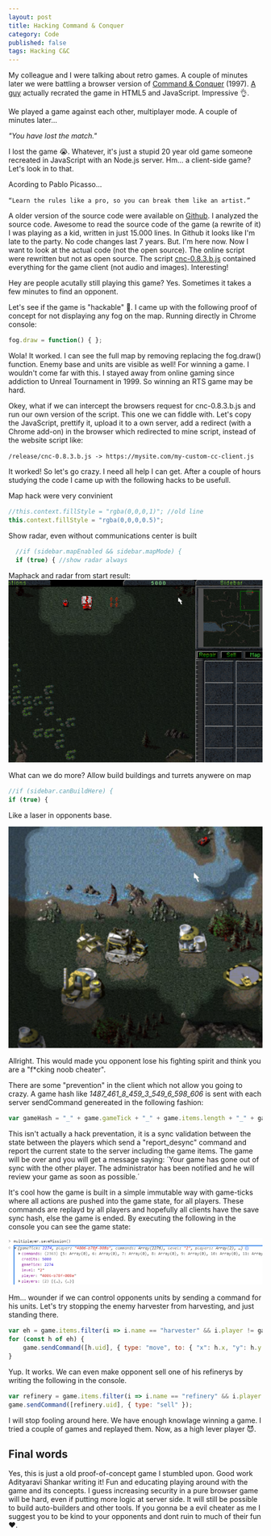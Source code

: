 ```yaml
---
layout: post
title: Hacking Command & Conquer
category: Code
published: false
tags: Hacking C&C
---
```


My colleague and I were talking about retro games. A couple of minutes later we were battling a browser version of [Command & Conquer](https://www.adityaravishankar.com/projects/games/command-and-conquer) (1997). [A guy](https://www.adityaravishankar.com/2011/11/command-and-conquer-programming-an-rts-game-in-html5-and-javascript) actually recrated the game in HTML5 and JavaScript. Impressive 👌.

We played a game against each other, multiplayer mode. A couple of minutes later...

*"You have lost the match."* 

I lost the game 😭. Whatever, it's just a stupid 20 year old game someone recreated in JavaScript with an Node.js server. Hm... a client-side game? Let's look in to that.

Acording to Pablo Picasso...

`“Learn the rules like a pro, so you can break them like an artist.”`

A older version of the source code were available on [Github](https://github.com/adityaravishankar/command-and-conquer). I analyzed the source code. Awesome to read the source code of the game (a rewrite of it) I was playing as a kid, written in just 15.000 lines. In Github it looks like I'm late to the party. No code changes last 7 years. But. I'm here now. Now I want to look at the actual code (not the open source). The online script were rewritten but not as open source. The script [cnc-0.8.3.b.js](https://www.adityaravishankar.com/projects/games/command-and-conquer/release/cnc-0.8.3.b.js) contained everything for the game client (not audio and images). Interesting!

Hey are people acutally still playing this game? Yes. Sometimes it takes a few minutes to find an opponent.

Let's see if the game is "hackable" 🧐. I came up with the following proof of concept for not displaying any fog on the map. Running directly in Chrome console:
```javascript
fog.draw = function() { };
```

Wola! It worked. I can see the full map by removing replacing the fog.draw() function. Enemy base and units are visible as well! 
For winning a game. I wouldn't come far with this. I stayed away from online gaming since addiction to Unreal Tournament in 1999. So winning an RTS game may be hard.

Okey, what if we can intercept the browsers request for cnc-0.8.3.b.js and run our own version of the script. This one we can fiddle with. Let's copy the JavaScript, prettify it, upload it to a own server, add a redirect (with a Chrome add-on) in the browser which redirected to mine script, instead of the website script like:

`/release/cnc-0.8.3.b.js -> https://mysite.com/my-custom-cc-client.js`

It worked! So let's go crazy. I need all help I can get. After a couple of hours studying the code I came up with the following hacks to be usefull.

Map hack were very convinient
```javascript
//this.context.fillStyle = "rgba(0,0,0,1)"; //old line
this.context.fillStyle = "rgba(0,0,0,0.5)";
```

Show radar, even without communications center is built
```javascript
  //if (sidebar.mapEnabled && sidebar.mapMode) {
  if (true) { //show radar always
```

Maphack and radar from start result:
![Maphack](/public/images/cc_map.png "Maphack")

What can we do more? Allow build buildings and turrets anywere on map
```javascript
//if (sidebar.canBuildHere) {
if (true) {
```

Like a laser in opponents base.

![Build anywhere](/public/images/cc-build.png "Build anywhere")

Allright. This would made you opponent lose his fighting spirit and think you are a "f*cking noob cheater".

There are some "prevention" in the client which not allow you going to crazy. A game hash like *_1487_461_8_459_3_549_6_598_606_* is sent with each server sendCommand genereated in the following fashion:
```javascript
var gameHash = "_" + game.gameTick + "_" + game.items.length + "_" + game.infantry.length + "_" + (game.infantry.length ? game.infantry[game.infantry.length - 1].uid + "_" : "0_") + game.vehicles.length + "_" + (game.vehicles.length ? game.vehicles[game.vehicles.length - 1].uid + "_" : "0_") + game.buildings.length + "_" + (game.buildings.length ? game.buildings[game.buildings.length - 1].uid + "_" : "0_") + game.counter + "_";
```

This isn't actually a hack preventation, it is a sync validation between the state between the players which send a "report_desync" command and report the current state to the server including the game items. The game will be over and you will get a message saying:
´Your game has gone out of sync with the other player. The administrator has been notified and he will review your game as soon as possible.´

It's cool how the game is built in a simple immutable way with game-ticks where all actions are pushed into the game state, for all players. These commands are replayd by all players and hopefully all clients have the save sync hash, else the game is ended. By executing the following in the console you can see the game state:

![Console](/public/images/cc-save.png "Console")

Hm... wounder if we can control opponents units by sending a command for his units. Let's try stopping the enemy harvester from harvesting, and just standing there.

```javascript
var eh = game.items.filter(i => i.name == "harvester" && i.player != game.player);
for (const h of eh) {
    game.sendCommand([h.uid], { type: "move", to: { "x": h.x, "y": h.y }});
}
```

Yup. It works. We can even make opponent sell one of his refinerys by writing the following in the console.

```javascript
var refinery = game.items.filter(i => i.name == "refinery" && i.player != game.player)[0];
game.sendCommand([refinery.uid], { type: "sell" });
```

I will stop fooling around here. We have enough knowlage winning a game. I tried a couple of games and replayed them. Now, as a high lever player 😈.


## Final words

Yes, this is just a old proof-of-concept game I stumbled upon. Good work Adityaravi Shankar writing it! Fun and educating playing around with the game and its concepts. I guess increasing security in a pure browser game will be hard, even if putting more logic at server side. It will still be possible to build auto-builders and other tools. If you gonna be a evil cheater as me I suggest you to be kind to your opponents and dont ruin to much of their fun ❤.
